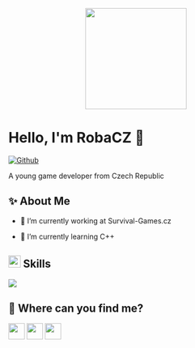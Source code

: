<p align="center">
    <img width="200" src="https://github.com/Kathryn-Jie/Kathryn-Jie/blob/main/back.png">
</p>

<h1> Hello, I'm RobaCZ 👋 </h1>
<p align='center'>
</p>


[![Github](https://img.shields.io/github/followers/RobaCZ?label=Follow&style=social)](https://github.com/RobaCZ)

<div size='20px'> A young game developer from Czech Republic
</div>

<h2> ✨ About Me </h2>

- 🔭 I’m currently working at Survival-Games.cz
  
- 🌱 I’m currently learning C++

<h2> <img src = "https://media2.giphy.com/media/QssGEmpkyEOhBCb7e1/giphy.gif?cid=ecf05e47a0n3gi1bfqntqmob8g9aid1oyj2wr3ds3mg700bl&rid=giphy.gif" width = 24px> Skills </h2>

<img src = "https://github-readme-stats.vercel.app/api/top-langs/?username=RobaCZ&theme=tokyonight">

<h2> 🔎 Where can you find me? </h2>

<a href = 'https://www.github.com/RobaCZ'> <img width = '32px' align= 'center' src="https://raw.githubusercontent.com/rahulbanerjee26/githubAboutMeGenerator/main/icons/github.svg"/></a>
<a href = 'https://www.twitter.com/RobaCZ'> <img width = '32px' align= 'center' src="https://raw.githubusercontent.com/rahulbanerjee26/githubAboutMeGenerator/main/icons/twitter.svg"/></a> 
<a href = 'https://discord.com/invite/YFGnEvg6mj'> <img width = '32px' align= 'center' src="https://raw.githubusercontent.com/rahulbanerjee26/githubAboutMeGenerator/main/icons/discord.svg"/></a> 
